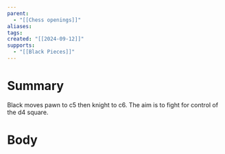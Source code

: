 ```yaml
---
parent:
  - "[[Chess openings]]"
aliases: 
tags: 
created: "[[2024-09-12]]"
supports:
  - "[[Black Pieces]]"
---
```

# Summary 
Black moves pawn to c5 then knight to c6. The aim is to fight for control of the d4 square.
# Body

